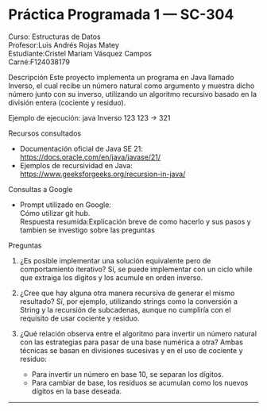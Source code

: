 # Práctica Programada 1 — SC-304

Curso: Estructuras de Datos  
Profesor:Luis Andrés Rojas Matey  
Estudiante:Cristel Mariam Vásquez Campos  
Carné:F124038179  




Descripción
Este proyecto implementa un programa en Java llamado Inverso, el cual recibe un número natural como argumento y muestra dicho número junto con su inverso, utilizando un algoritmo recursivo basado en la división entera (cociente y residuo).

Ejemplo de ejecución:
 java Inverso 123
123 → 321


 Recursos consultados
- Documentación oficial de Java SE 21: https://docs.oracle.com/en/java/javase/21/  
- Ejemplos de recursividad en Java: https://www.geeksforgeeks.org/recursion-in-java/  


 Consultas a Google 
- Prompt utilizado en Google:  
  Cómo utilizar git hub.  
  Respuesta resumida:Explicación breve de como hacerlo y sus pasos y tambien se investigo sobre las preguntas 


 Preguntas

1. ¿Es posible implementar una solución equivalente pero de comportamiento iterativo? 
   Sí, se puede implementar con un ciclo  while que extraiga los dígitos y los acumule en orden inverso.

2. ¿Cree que hay alguna otra manera recursiva de generar el mismo resultado?
   Sí, por ejemplo, utilizando strings como la conversión a  String y la recursión de subcadenas, aunque no cumpliría con el requisito de usar cociente y residuo.

3. ¿Qué relación observa entre el algoritmo para invertir un número natural con las estrategias para pasar de una base numérica a otra? 
   Ambas técnicas se basan en divisiones sucesivas y en el uso de cociente y residuo:  
   - Para invertir un número en base 10, se separan los dígitos.  
   - Para cambiar de base, los residuos se acumulan como los nuevos dígitos en la base deseada.

---
